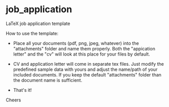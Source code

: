 # job_application
LaTeX job application template


How to use the template:


- Place all your documents (pdf, png, jpeg, whatever) into the "attachments" folder and name them properly.
  Both the "appication letter" and the "cv" will look at this place for your files by default.
  
- CV and application letter will come in separate tex files. Just modify the predefined sample data with yours and adjust the name/path of your included documents. If you keep the default "attachments" folder than the document name is sufficient.

- That's it!


Cheers
